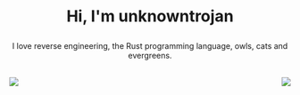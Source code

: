# <p style="text-align: center;">__Hi, I'm unknowntrojan__</p>

<p style="text-align: center;">
I love reverse engineering, the Rust programming language, owls, cats and evergreens.
</p>

<br/>
  <img align="left" src="https://github-readme-stats.vercel.app/api?username=unknowntrojan&show_icons=true&theme=dark" />

  <img align="right" src="https://github-readme-stats.vercel.app/api/top-langs/?username=unknowntrojan&show_icons=true&theme=dark&langs_count=4&layout=compact" />
</a>
